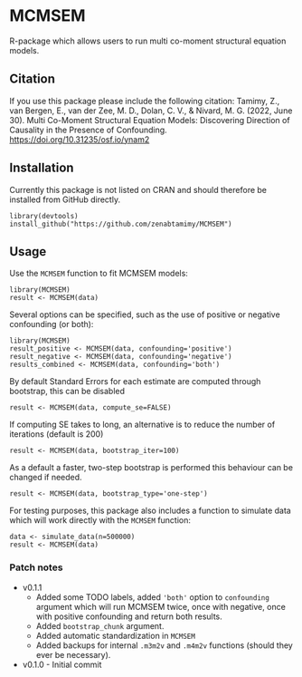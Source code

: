 # MCMSEM
R-package which allows users to run multi co-moment structural equation models.

## Citation
If you use this package please include the following citation: Tamimy, Z., van Bergen, E., van der Zee, M. D., Dolan, C. V., & Nivard, M. G. (2022, June 30). Multi Co-Moment Structural Equation Models: Discovering Direction of Causality in the Presence of Confounding. https://doi.org/10.31235/osf.io/ynam2


## Installation

Currently this package is not listed on CRAN and should therefore be installed from GitHub directly.
```
library(devtools)
install_github("https://github.com/zenabtamimy/MCMSEM")
```

## Usage

Use the `MCMSEM` function to fit MCMSEM models:
```
library(MCMSEM)
result <- MCMSEM(data)
```
Several options can be specified, such as the use of positive or negative confounding (or both):
```
library(MCMSEM)
result_positive <- MCMSEM(data, confounding='positive')
result_negative <- MCMSEM(data, confounding='negative')
results_combined <- MCMSEM(data, confounding='both')
```

By default Standard Errors for each estimate are computed through bootstrap, this can be disabled
```
result <- MCMSEM(data, compute_se=FALSE)
```

If computing SE takes to long, an alternative is to reduce the number of iterations (default is 200)
```
result <- MCMSEM(data, bootstrap_iter=100)
```

As a default a faster, two-step bootstrap is performed this behaviour can be changed if needed.
```
result <- MCMSEM(data, bootstrap_type='one-step')
```

For testing purposes, this package also includes a function to simulate data which will work directly with the `MCMSEM` function:
```
data <- simulate_data(n=500000)
result <- MCMSEM(data)
```

### Patch notes
- v0.1.1 
  - Added some TODO labels, added `'both'` option to `confounding`  argument which will run MCMSEM twice, once with negative, once with positive confounding and return both results. 
  - Added `bootstrap_chunk` argument. 
  - Added automatic standardization in `MCMSEM`
  - Added backups for internal `.m3m2v` and `.m4m2v` functions (should they ever be necessary).
- v0.1.0 - Initial commit


